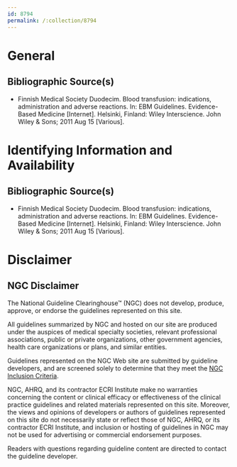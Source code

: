 ```yaml
---
id: 8794
permalink: /:collection/8794
---
```


# General

## Bibliographic Source(s)

- Finnish Medical Society Duodecim. Blood transfusion: indications, administration and adverse reactions. In: EBM Guidelines. Evidence-Based Medicine [Internet]. Helsinki, Finland: Wiley Interscience. John Wiley & Sons; 2011 Aug 15 [Various].

# Identifying Information and Availability

## Bibliographic Source(s)

- Finnish Medical Society Duodecim. Blood transfusion: indications, administration and adverse reactions. In: EBM Guidelines. Evidence-Based Medicine [Internet]. Helsinki, Finland: Wiley Interscience. John Wiley & Sons; 2011 Aug 15 [Various].

# Disclaimer

## NGC Disclaimer

The National Guideline Clearinghouse™ (NGC) does not develop, produce, approve, or endorse the guidelines represented on this site.

All guidelines summarized by NGC and hosted on our site are produced under the auspices of medical specialty societies, relevant professional associations, public or private organizations, other government agencies, health care organizations or plans, and similar entities.

Guidelines represented on the NGC Web site are submitted by guideline developers, and are screened solely to determine that they meet the [NGC Inclusion Criteria](/help-and-about/summaries/inclusion-criteria).

NGC, AHRQ, and its contractor ECRI Institute make no warranties concerning the content or clinical efficacy or effectiveness of the clinical practice guidelines and related materials represented on this site. Moreover, the views and opinions of developers or authors of guidelines represented on this site do not necessarily state or reflect those of NGC, AHRQ, or its contractor ECRI Institute, and inclusion or hosting of guidelines in NGC may not be used for advertising or commercial endorsement purposes.

Readers with questions regarding guideline content are directed to contact the guideline developer.

